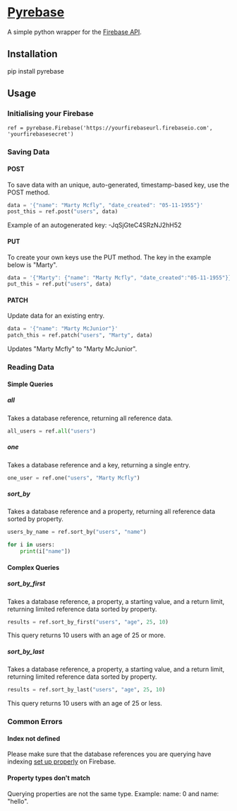 # [Pyrebase](https://pypi.python.org/pypi/Pyrebase)

A simple python wrapper for the [Firebase API](https://www.firebase.com/docs/rest/guide/).

## Installation

pip install pyrebase

## Usage

### Initialising your Firebase

```
ref = pyrebase.Firebase('https://yourfirebaseurl.firebaseio.com', 'yourfirebasesecret')
```

### Saving Data

#### POST

To save data with an unique, auto-generated, timestamp-based key, use the POST method.

```python
data = '{"name": "Marty Mcfly", "date_created": "05-11-1955"}'
post_this = ref.post("users", data)
```

Example of an autogenerated key: -JqSjGteC4SRzNJ2hH52

#### PUT

To create your own keys use the PUT method. The key in the example below is "Marty".

```python
data = '{"Marty": {"name": "Marty Mcfly", "date_created":"05-11-1955"}}'
put_this = ref.put("users", data)
```

#### PATCH

Update data for an existing entry.

```python
data = '{"name": "Marty McJunior"}'
patch_this = ref.patch("users", "Marty", data)
```
Updates "Marty Mcfly" to "Marty McJunior".

### Reading Data

#### Simple Queries

##### all

Takes a database reference, returning all reference data.

```python
all_users = ref.all("users")
```

##### one

Takes a database reference and a key, returning a single entry.

```python
one_user = ref.one("users", "Marty Mcfly")
```

##### sort_by

Takes a database reference and a property, returning all reference data sorted by property.

```python
users_by_name = ref.sort_by("users", "name")

for i in users:
    print(i["name"])
```

#### Complex Queries

##### sort_by_first

Takes a database reference, a property, a starting value, and a return limit,
returning limited reference data sorted by property.

```python
results = ref.sort_by_first("users", "age", 25, 10)
```

This query returns 10 users with an age of 25 or more.

##### sort_by_last

Takes a database reference, a property, a starting value, and a return limit,
returning limited reference data sorted by property.


```python
results = ref.sort_by_last("users", "age", 25, 10)
```

This query returns 10 users with an age of 25 or less.


### Common Errors

#### Index not defined

Please make sure that the database references you are querying have indexing
[set up properly](https://www.firebase.com/docs/security/guide/indexing-data.html) on Firebase.

#### Property types don't match

Querying properties are not the same type.
Example: name: 0 and name: "hello".